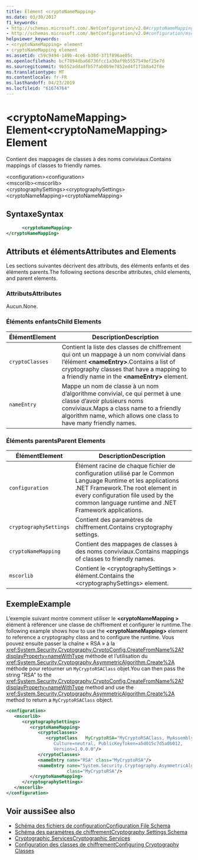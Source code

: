 ```yaml
---
title: Élément <cryptoNameMapping>
ms.date: 03/30/2017
f1_keywords:
- http://schemas.microsoft.com/.NetConfiguration/v2.0#cryptoNameMapping
- http://schemas.microsoft.com/.NetConfiguration/v2.0#configuration/mscorlib/cryptographySettings/cryptoNameMapping
helpviewer_keywords:
- <cryptoNameMapping> element
- cryptoNameMapping element
ms.assetid: c59c9494-149b-4ce6-b38d-371f896ae85c
ms.openlocfilehash: bcf7894dba66736fcc1a30af9b5557549ef25e7d
ms.sourcegitcommit: 9b552addadfb57fab0b9e7852ed4f1f1b8a42f8e
ms.translationtype: MT
ms.contentlocale: fr-FR
ms.lasthandoff: 04/23/2019
ms.locfileid: "61674764"
---
```

# <a name="cryptonamemapping-element"></a><span data-ttu-id="29def-102">\<cryptoNameMapping> Element</span><span class="sxs-lookup"><span data-stu-id="29def-102">\<cryptoNameMapping> Element</span></span>
<span data-ttu-id="29def-103">Contient des mappages de classes à des noms conviviaux.</span><span class="sxs-lookup"><span data-stu-id="29def-103">Contains mappings of classes to friendly names.</span></span>  
  
 <span data-ttu-id="29def-104">\<configuration></span><span class="sxs-lookup"><span data-stu-id="29def-104">\<configuration></span></span>  
<span data-ttu-id="29def-105">\<mscorlib></span><span class="sxs-lookup"><span data-stu-id="29def-105">\<mscorlib></span></span>  
<span data-ttu-id="29def-106">\<cryptographySettings></span><span class="sxs-lookup"><span data-stu-id="29def-106">\<cryptographySettings></span></span>  
<span data-ttu-id="29def-107">\<cryptoNameMapping></span><span class="sxs-lookup"><span data-stu-id="29def-107">\<cryptoNameMapping></span></span>  
  
## <a name="syntax"></a><span data-ttu-id="29def-108">Syntaxe</span><span class="sxs-lookup"><span data-stu-id="29def-108">Syntax</span></span>  
  
```xml  
      <cryptoNameMapping>   
</cryptoNameMapping>  
```  
  
## <a name="attributes-and-elements"></a><span data-ttu-id="29def-109">Attributs et éléments</span><span class="sxs-lookup"><span data-stu-id="29def-109">Attributes and Elements</span></span>  
 <span data-ttu-id="29def-110">Les sections suivantes décrivent des attributs, des éléments enfants et des éléments parents.</span><span class="sxs-lookup"><span data-stu-id="29def-110">The following sections describe attributes, child elements, and parent elements.</span></span>  
  
### <a name="attributes"></a><span data-ttu-id="29def-111">Attributs</span><span class="sxs-lookup"><span data-stu-id="29def-111">Attributes</span></span>  
 <span data-ttu-id="29def-112">Aucun.</span><span class="sxs-lookup"><span data-stu-id="29def-112">None.</span></span>  
  
### <a name="child-elements"></a><span data-ttu-id="29def-113">Éléments enfants</span><span class="sxs-lookup"><span data-stu-id="29def-113">Child Elements</span></span>  
  
|<span data-ttu-id="29def-114">Élément</span><span class="sxs-lookup"><span data-stu-id="29def-114">Element</span></span>|<span data-ttu-id="29def-115">Description</span><span class="sxs-lookup"><span data-stu-id="29def-115">Description</span></span>|  
|-------------|-----------------|  
|`cryptoClasses`|<span data-ttu-id="29def-116">Contient la liste des classes de chiffrement qui ont un mappage à un nom convivial dans l’élément **\<nameEntry>**.</span><span class="sxs-lookup"><span data-stu-id="29def-116">Contains a list of cryptography classes that have a mapping to a friendly name in the **\<nameEntry>** element.</span></span>|  
|`nameEntry`|<span data-ttu-id="29def-117">Mappe un nom de classe à un nom d’algorithme convivial, ce qui permet à une classe d’avoir plusieurs noms conviviaux.</span><span class="sxs-lookup"><span data-stu-id="29def-117">Maps a class name to a friendly algorithm name, which allows one class to have many friendly names.</span></span>|  
  
### <a name="parent-elements"></a><span data-ttu-id="29def-118">Éléments parents</span><span class="sxs-lookup"><span data-stu-id="29def-118">Parent Elements</span></span>  
  
|<span data-ttu-id="29def-119">Élément</span><span class="sxs-lookup"><span data-stu-id="29def-119">Element</span></span>|<span data-ttu-id="29def-120">Description</span><span class="sxs-lookup"><span data-stu-id="29def-120">Description</span></span>|  
|-------------|-----------------|  
|`configuration`|<span data-ttu-id="29def-121">Élément racine de chaque fichier de configuration utilisé par le Common Language Runtime et les applications .NET Framework.</span><span class="sxs-lookup"><span data-stu-id="29def-121">The root element in every configuration file used by the common language runtime and .NET Framework applications.</span></span>|  
|`cryptographySettings`|<span data-ttu-id="29def-122">Contient des paramètres de chiffrement.</span><span class="sxs-lookup"><span data-stu-id="29def-122">Contains cryptography settings.</span></span>|  
|`cryptoNameMapping`|<span data-ttu-id="29def-123">Contient des mappages de classes à des noms conviviaux.</span><span class="sxs-lookup"><span data-stu-id="29def-123">Contains mappings of classes to friendly names.</span></span>|  
|`mscorlib`|<span data-ttu-id="29def-124">Contient le \<cryptographySettings > élément.</span><span class="sxs-lookup"><span data-stu-id="29def-124">Contains the \<cryptographySettings> element.</span></span>|  
  
## <a name="example"></a><span data-ttu-id="29def-125">Exemple</span><span class="sxs-lookup"><span data-stu-id="29def-125">Example</span></span>  
 <span data-ttu-id="29def-126">L’exemple suivant montre comment utiliser le  **\<cryptoNameMapping >** élément à référencer une classe de chiffrement et configurer le runtime.</span><span class="sxs-lookup"><span data-stu-id="29def-126">The following example shows how to use the **\<cryptoNameMapping>** element to reference a cryptography class and to configure the runtime.</span></span> <span data-ttu-id="29def-127">Vous pouvez ensuite passer la chaîne « RSA » à la <xref:System.Security.Cryptography.CryptoConfig.CreateFromName%2A?displayProperty=nameWithType> méthode et l’utilisation du <xref:System.Security.Cryptography.AsymmetricAlgorithm.Create%2A> méthode pour retourner un `MyCryptoRSAClass` objet.</span><span class="sxs-lookup"><span data-stu-id="29def-127">You can then pass the string "RSA" to the <xref:System.Security.Cryptography.CryptoConfig.CreateFromName%2A?displayProperty=nameWithType> method and use the <xref:System.Security.Cryptography.AsymmetricAlgorithm.Create%2A> method to return a `MyCryptoRSAClass` object.</span></span>  
  
```xml  
<configuration>  
   <mscorlib>  
      <cryptographySettings>  
         <cryptoNameMapping>  
            <cryptoClasses>  
               <cryptoClass   MyCryptoRSA="MyCryptoRSAClass, MyAssembly  
                  Culture=neutral, PublicKeyToken=a5d015c7d5a0b012,  
                  Version=1.0.0.0"/>  
            </cryptoClasses>  
            <nameEntry name="RSA" class="MyCryptoRSA"/>  
            <nameEntry name="System.Security.Cryptography.AsymmetricAlgorithm"  
                       class="MyCryptoRSA"/>  
         </cryptoNameMapping>  
      </cryptographySettings>  
   </mscorlib>  
</configuration>  
```  
  
## <a name="see-also"></a><span data-ttu-id="29def-128">Voir aussi</span><span class="sxs-lookup"><span data-stu-id="29def-128">See also</span></span>

- [<span data-ttu-id="29def-129">Schéma des fichiers de configuration</span><span class="sxs-lookup"><span data-stu-id="29def-129">Configuration File Schema</span></span>](../../../../../docs/framework/configure-apps/file-schema/index.md)
- [<span data-ttu-id="29def-130">Schéma des paramètres de chiffrement</span><span class="sxs-lookup"><span data-stu-id="29def-130">Cryptography Settings Schema</span></span>](../../../../../docs/framework/configure-apps/file-schema/cryptography/index.md)
- [<span data-ttu-id="29def-131">Cryptographic Services</span><span class="sxs-lookup"><span data-stu-id="29def-131">Cryptographic Services</span></span>](../../../../../docs/standard/security/cryptographic-services.md)
- [<span data-ttu-id="29def-132">Configuration des classes de chiffrement</span><span class="sxs-lookup"><span data-stu-id="29def-132">Configuring Cryptography Classes</span></span>](../../../../../docs/framework/configure-apps/configure-cryptography-classes.md)
